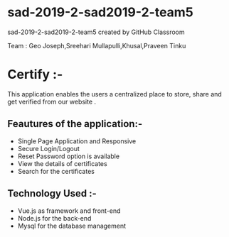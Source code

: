 # sad-2019-2-sad2019-2-team5
sad-2019-2-sad2019-2-team5 created by GitHub Classroom

Team :
Geo Joseph,Sreehari Mullapulli,Khusal,Praveen Tinku

# Certify :-
This application enables the users a centralized place to store, share and get verified from our website .

## Feautures of the application:-
- Single Page Application and Responsive
- Secure Login/Logout
- Reset Password option is available
- View the details of certificates
- Search for the certificates

## Technology Used :-
- Vue.js as framework and front-end
- Node.js for the back-end
- Mysql for the database management
